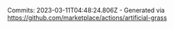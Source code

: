 Commits: 2023-03-11T04:48:24.806Z - Generated via https://github.com/marketplace/actions/artificial-grass
<br>
